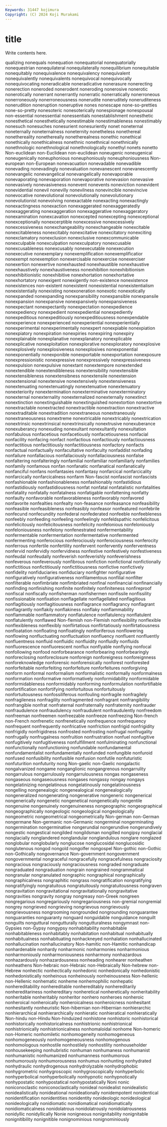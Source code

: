 ```yaml
---
Keywords: 31447 kojimura
Copyright: (C) 2024 Koji Murakami
---
```


# title

Write contents here.



qualizing nonequals nonequation nonequatorial nonequatorially nonequestrian nonequilateral
nonequilaterally nonequilibrium nonequitable nonequitably nonequivalence nonequivalency nonequivalent nonequivalently nonequivalents nonequivocal
nonequivocally nonequivocating noneradicable noneradicative nonerasure nonerecting nonerection noneroded nonerodent noneroding
nonerosive nonerotic nonerotically nonerrant nonerrantly nonerratic nonerratically nonerroneous nonerroneously nonerroneousness
nonerudite noneruditely noneruditeness nonerudition noneruption noneruptive nones nonescape none-so-pretties none-so-pretty
nonesoteric nonesoterically nonespionage nonespousal non-essential nonessential nonessentials nonestablishment nonesthetic nonesthetical
nonesthetically nonestimable nonestimableness nonestimably nonesuch nonesuches nonesurient nonesuriently nonet noneternal
noneternally noneternalness noneternity nonetheless nonethereal nonethereality nonethereally nonetherealness nonethic nonethical
nonethically nonethicalness nonethnic nonethnical nonethnically nonethnologic nonethnological nonethnologically nonethyl nonets
nonetto Non-euclidean non-Euclidean non-euclidean noneugenic noneugenical noneugenically noneuphonious noneuphoniously noneuphoniousness
Non-european non-European nonevacuation nonevadable nonevadible nonevading nonevadingly nonevaluation nonevanescent nonevanescently
nonevangelic nonevangelical nonevangelically nonevaporable nonevaporating nonevaporation nonevaporative nonevasion nonevasive nonevasively
nonevasiveness nonevent nonevents noneviction nonevident nonevidential nonevil nonevilly nonevilness nonevincible
nonevincive nonevocative nonevolutional nonevolutionally nonevolutionary nonevolutionist nonevolving nonexactable nonexacting nonexactingly
nonexactingness nonexaction nonexaggerated nonexaggeratedly nonexaggerating nonexaggeration nonexaggerative nonexaggeratory nonexamination nonexcavation
nonexcepted nonexcepting nonexceptional nonexceptionally nonexcerptible nonexcessive nonexcessively nonexcessiveness nonexchangeability nonexchangeable
nonexcitable nonexcitableness nonexcitably nonexcitative nonexcitatory nonexciting nonexclamatory nonexclusion nonexclusive nonexcommunicable
nonexculpable nonexculpation nonexculpatory nonexcusable nonexcusableness nonexcusably nonexecutable nonexecution nonexecutive nonexemplary
nonexemplification nonexemplificatior nonexempt nonexemption nonexercisable nonexercise nonexerciser nonexertion nonexertive nonexhausted
nonexhaustible nonexhaustive nonexhaustively nonexhaustiveness nonexhibition nonexhibitionism nonexhibitionistic nonexhibitive nonexhortation nonexhortative
nonexhortatory nonexigent nonexigently non-existence nonexistence nonexistences non-existent nonexistent nonexistential nonexistentialism
nonexistentially nonexisting nonexoneration nonexotic nonexotically nonexpanded nonexpanding nonexpansibility nonexpansible nonexpansile
nonexpansion nonexpansive nonexpansively nonexpansiveness nonexpectant nonexpectantly nonexpectation nonexpedience nonexpediency nonexpedient
nonexpediential nonexpediently nonexpeditious nonexpeditiously nonexpeditiousness nonexpendable nonexperience nonexperienced nonexperiential nonexperientially
nonexperimental nonexperimentally nonexpert nonexpiable nonexpiation nonexpiatory nonexpiration nonexpiries nonexpiring nonexpiry
nonexplainable nonexplanative nonexplanatory nonexplicable nonexplicative nonexploitation nonexplorative nonexploratory nonexplosive nonexplosively
nonexplosiveness nonexplosives nonexponential nonexponentially nonexponible nonexportable nonexportation nonexposure nonexpressionistic nonexpressive
nonexpressively nonexpressiveness nonexpulsion nonexpulsive nonextant nonextempore nonextended nonextendible nonextendibleness nonextensibility
nonextensible nonextensibleness nonextensibness nonextensile nonextension nonextensional nonextensive nonextensively nonextensiveness nonextenuating
nonextenuatingly nonextenuative nonextenuatory nonexteriority nonextermination nonexterminative nonexterminatory nonexternal nonexternality nonexternalized
nonexternally nonextinct nonextinction nonextinguishable nonextinguished nonextortion nonextortive nonextractable nonextracted nonextractible
nonextraction nonextractive nonextraditable nonextradition nonextraneous nonextraneously nonextraneousness nonextreme nonextricable nonextricably
nonextrication nonextrinsic nonextrinsical nonextrinsically nonextrusive nonexuberance nonexuberancy nonexuding nonexultant nonexultantly
nonexultation nonfabulous nonfacetious nonfacetiously nonfacetiousness nonfacial nonfacility nonfacing nonfact nonfactious
nonfactiously nonfactiousness nonfactitious nonfactitiously nonfactitiousness nonfactory nonfacts nonfactual nonfactually nonfacultative
nonfaculty nonfaddist nonfading nonfailure nonfallacious nonfallaciously nonfallaciousness nonfalse nonfaltering nonfalteringly
nonfamilial nonfamiliar nonfamiliarly nonfamilies nonfamily nonfamous nonfan nonfanatic nonfanatical nonfanatically
nonfanciful nonfans nonfantasies nonfantasy nonfarcical nonfarcicality nonfarcically nonfarcicalness nonfarm Non-fascist
nonfascist nonfascists nonfashionable nonfashionableness nonfashionably nonfastidious nonfastidiously nonfastidiousness nonfat nonfatal
nonfatalistic nonfatalities nonfatality nonfatally nonfatalness nonfatigable nonfattening nonfatty nonfaulty nonfavorable
nonfavorableness nonfavorably nonfavored nonfavorite nonfealties nonfealty non-feasance nonfeasance nonfeasibility nonfeasible
nonfeasibleness nonfeasibly nonfeasor nonfeatured nonfebrile nonfecund nonfecundity nonfederal nonfederated nonfeeble
nonfeebleness nonfeebly nonfeeding nonfeeling nonfeelingly nonfeldspathic nonfelicitous nonfelicitously nonfelicitousness nonfelicity
nonfelonious nonfeloniously nonfeloniousness nonfelony nonfenestrated nonfermentability nonfermentable nonfermentation nonfermentative nonfermented
nonfermenting nonferocious nonferociously nonferociousness nonferocity nonferrous nonfertile nonfertility nonfervent nonfervently
nonferventness nonfervid nonfervidly nonfervidness nonfestive nonfestively nonfestiveness nonfeudal nonfeudally nonfeverish
nonfeverishly nonfeverishness nonfeverous nonfeverously nonfibrous nonfiction nonfictional nonfictionally nonfictitious nonfictitiously
nonfictitiousness nonfictive nonfictively nonfidelity nonfiduciaries nonfiduciary nonfighter nonfigurative nonfiguratively nonfigurativeness
nonfilamentous nonfilial nonfilter nonfilterable nonfimbriate nonfimbriated nonfinal nonfinancial nonfinancially nonfinding
nonfinishing nonfinite nonfinitely nonfiniteness nonfireproof nonfiscal nonfiscally nonfisherman nonfishermen nonfissile
nonfissility nonfissionable nonfixation nonflagellate nonflagellated nonflagitious nonflagitiously nonflagitiousness nonflagrance nonflagrancy
nonflagrant nonflagrantly nonflakily nonflakiness nonflaky nonflammability nonflammable nonflammatory nonflatulence nonflatulency
nonflatulent nonflatulently nonflawed Non-flemish non-Flemish nonflexibility nonflexible nonflexibleness nonflexibly nonflirtatious
nonflirtatiously nonflirtatiousness nonfloatation nonfloating nonfloatingly nonfloriferous nonflowering nonflowing nonfluctuating nonfluctuation
nonfluency nonfluent nonfluently nonfluentness nonfluid nonfluidic nonfluidity nonfluidly nonfluids nonfluorescence
nonfluorescent nonflux nonflyable nonflying nonfocal nonfollowing nonfood nonforbearance nonforbearing nonforbearingly
nonforeclosing nonforeclosure nonforeign nonforeigness nonforeignness nonforeknowledge nonforensic nonforensically nonforest nonforested
nonforfeitable nonforfeiting nonforfeiture nonforfeitures nonforgiving nonform nonformal nonformalism nonformalistic nonformally
nonformalness nonformation nonformative nonformatively nonformidability nonformidable nonformidableness nonformidably nonforming nonformulation
nonfortifiable nonfortification nonfortifying nonfortuitous nonfortuitously nonfortuitousness nonfossiliferous nonfouling nonfragile nonfragilely
nonfragileness nonfragility nonfragmented nonfragrant nonfrangibility nonfrangible nonfrat nonfraternal nonfraternally nonfraternity
nonfrauder nonfraudulence nonfraudulency nonfraudulent nonfraudulently nonfreedom nonfreeman nonfreemen nonfreezable nonfreeze
nonfreezing Non-french non-French nonfrenetic nonfrenetically nonfrequence nonfrequency nonfrequent nonfrequently nonfricative
nonfriction nonfrigid nonfrigidity nonfrigidly nonfrigidness nonfrosted nonfrosting nonfrugal nonfrugality nonfrugally
nonfrugalness nonfruition nonfrustration nonfuel nonfugitive nonfugitively nonfugitiveness nonfulfillment nonfulminating nonfunctional
nonfunctionally nonfunctioning nonfundable nonfundamental nonfundamentalist nonfundamentally nonfunded nonfungible nonfuroid nonfused
nonfusibility nonfusible nonfusion nonfutile nonfuturistic nonfuturition nonfuturity nong Non-gaelic non-Gaelic
nongalactic nongalvanized nongame nonganglionic nongangrenous nongarrulity nongarrulous nongarrulously nongarrulousness nongas
nongaseness nongaseous nongaseousness nongases nongassy nongay nongays nongelatinizing nongelatinous nongelatinously
nongelatinousness nongelling nongenealogic nongenealogical nongenealogically nongeneralized nongenerating nongenerative nongeneric nongenerical
nongenerically nongenetic nongenetical nongenetically nongentile nongenuine nongenuinely nongenuineness nongeographic nongeographical
nongeographically nongeologic nongeological nongeologically nongeometric nongeometrical nongeometrically Non-german non-German nongermane
Non-germanic non-Germanic nongerminal nongerminating nongermination nongerminative nongerundial nongerundive nongerundively nongestic
nongestical nongilded nongildsman nongilled nongipsy nonglacial nonglacially nonglandered nonglandular nonglandulous
nonglare nonglazed nonglobular nonglobularly nonglucose nonglucosidal nonglucosidic nonglutenous nongod nongold
nongolfer nongospel Non-gothic non-Gothic non-Gothically nongovernance Non-government nongovernment nongovernmental nongraceful
nongracefully nongracefulness nongraciosity nongracious nongraciously nongraciousness nongraded nongraduate nongraduated nongraduation
nongrain nongrained nongrammatical nongranular nongranulated nongraphic nongraphical nongraphically nongraphicalness nongraphitic
nongrass nongratification nongratifying nongratifyingly nongratuitous nongratuitously nongratuitousness nongraven nongravitation nongravitational
nongravitationally nongravitative nongravities nongravity nongray nongreasy non-Greek nongreen nongregarious nongregariously
nongregariousness non-gremial nongremial nongrey nongrieved nongrieving nongrievous nongrievously nongrievousness nongrooming
nongrounded nongrounding nonguarantee nonguaranties nonguaranty nonguard nonguidable nonguidance nonguilt nonguilts
nonguttural nongutturally nongutturalness nongymnast non-Gypsies non-Gypsy nongypsy nonhabitability nonhabitable nonhabitableness
nonhabitably nonhabitation nonhabitual nonhabitually nonhabitualness nonhabituating nonhackneyed nonhalation nonhallucinated nonhallucination
nonhallucinatory Non-hamitic non-Hamitic nonhandicap nonhardenable nonhardy nonharmonic nonharmonies nonharmonious nonharmoniously
nonharmoniousness nonharmony nonhazardous nonhazardously nonhazardousness nonheading nonhearer nonheathen nonheathens Non-hebraic
non-Hebraic non-Hebraically Non-hebrew non-Hebrew nonhectic nonhectically nonhedonic nonhedonically nonhedonistic nonhedonistically
nonheinous nonheinously nonheinousness Non-hellenic non-Hellenic nonhematic nonheme nonhemophilic nonhepatic nonhereditability
nonhereditable nonhereditably nonhereditarily nonhereditariness nonhereditary nonheretical nonheretically nonheritability nonheritable nonheritably
nonheritor nonhero nonheroes nonheroic nonheroical nonheroically nonheroicalness nonheroicness nonhesitant nonhesitantly
nonheuristic Non-hibernian non-Hibernian nonhierarchic nonhierarchical nonhierarchically nonhieratic nonhieratical nonhieratically Non-hindu
non-Hindu Non-hinduized nonhistone nonhistoric nonhistorical nonhistorically nonhistoricalness nonhistrionic nonhistrionical nonhistrionically
nonhistrionicalness nonhomaloidal nonhome Non-homeric non-Homeric nonhomiletic nonhomogeneity nonhomogeneous nonhomogeneously nonhomogeneousness
nonhomogenous nonhomologous nonhostile nonhostilely nonhostility nonhouseholder nonhousekeeping nonhubristic nonhuman nonhumaness
nonhumanist nonhumanistic nonhumanized nonhumanness nonhumorous nonhumorously nonhumorousness nonhumus nonhunting nonhydrated
nonhydraulic nonhydrogenous nonhydrolyzable nonhydrophobic nonhygrometric nonhygroscopic nonhygroscopically nonhyperbolic nonhyperbolical nonhyperbolically
nonhypnotic nonhypnotically nonhypostatic nonhypostatical nonhypostatically Noni nonic noniconoclastic noniconoclastically nonideal
nonidealist nonidealistic nonidealistically nonideational nonideationally nonidempotent nonidentical nonidentification nonidentities nonidentity
nonideologic nonideological nonideologically nonidiomatic nonidiomatical nonidiomatically nonidiomaticalness nonidolatrous nonidolatrously nonidolatrousness
nonidyllic nonidyllically Nonie nonigneous nonignitability nonignitable nonignitibility nonignitible nonignominious nonignominiously
